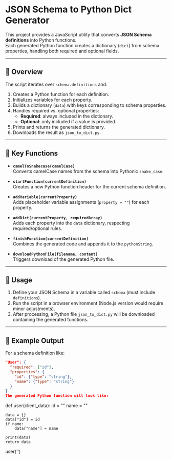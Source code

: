 # JSON Schema to Python Dict Generator

This project provides a JavaScript utility that converts **JSON Schema definitions** into Python functions.  
Each generated Python function creates a dictionary (`dict`) from schema properties, handling both required and optional fields.

---

## 📖 Overview

The script iterates over `schema.definitions` and:

1. Creates a Python function for each definition.
2. Initializes variables for each property.
3. Builds a dictionary (`data`) with keys corresponding to schema properties.
4. Handles required vs. optional properties:
   - **Required**: always included in the dictionary.
   - **Optional**: only included if a value is provided.
5. Prints and returns the generated dictionary.
6. Downloads the result as `json_to_dict.py`.

---

## 🧩 Key Functions

- **`camelToSnakecase(camelCase)`**  
  Converts camelCase names from the schema into Pythonic `snake_case`.

- **`startFunction(currentDefinition)`**  
  Creates a new Python function header for the current schema definition.

- **`addVariable(currentProperty)`**  
  Adds placeholder variable assignments (`property = ""`) for each property.

- **`addDict(currentProperty, requiredArray)`**  
  Adds each property into the `data` dictionary, respecting required/optional rules.

- **`finishFunction(currentDefinition)`**  
  Combines the generated code and appends it to the `pythonString`.

- **`downloadPythonFile(filename, content)`**  
  Triggers download of the generated Python file.

---

## 🚀 Usage

1. Define your JSON Schema in a variable called `schema` (must include `definitions`).
2. Run the script in a browser environment (Node.js version would require minor adjustments).
3. After processing, a Python file `json_to_dict.py` will be downloaded containing the generated functions.

---

## 📂 Example Output

For a schema definition like:

```json
"User": {
  "required": ["id"],
  "properties": {
    "id": {"type": "string"},
    "name": {"type": "string"}
  }
}
The generated Python function will look like:
```
def user(client_data):
    id = ""
    name = ""

    data = {}
    data["id"] = id
    if name:
        data["name"] = name

    print(data)
    return data

user('')
```
